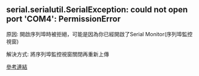 ## serial.serialutil.SerialException: could not open port 'COM4': PermissionError

原因: 開啟序列埠時被拒絕，可能是因為你已經開啟了Serial Monitor(序列埠監控視窗)

解決方式: 將序列埠監控視窗關閉再重新上傳

[參考連結](https://stackoverflow.com/a/62467039)
